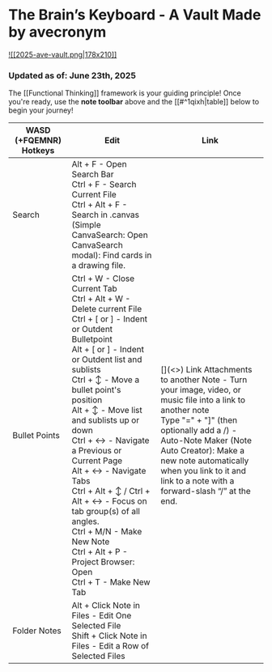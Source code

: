 # The Brain’s Keyboard - A Vault Made by avecronym
[![[2025-ave-vault.png|178x210]]](<Hotkeys.canvas>)
### Updated as of: June 23th, 2025

The [[Functional Thinking]] framework is your guiding principle! Once you're ready, use the **note toolbar** above and the [[#^1qixh|table]] below to begin your journey!

| WASD (+FQEMNR) Hotkeys | Edit                                                                                                                                                                                                                                                                                                                                                                                                                                                                                                                              | Link                                                                                                                                                                                                                                                                                                       |
| ---------------------- | --------------------------------------------------------------------------------------------------------------------------------------------------------------------------------------------------------------------------------------------------------------------------------------------------------------------------------------------------------------------------------------------------------------------------------------------------------------------------------------------------------------------------------- | ---------------------------------------------------------------------------------------------------------------------------------------------------------------------------------------------------------------------------------------------------------------------------------------------------------- |
| Search                 | Alt + F - Open Search Bar<br>Ctrl + F - Search Current File<br>Ctrl + Alt + F - Search in .canvas (Simple CanvaSearch: Open CanvaSearch modal): Find cards in a drawing file.                                                                                                                                                                                                                                                                                                                                                     |                                                                                                                                                                                                                                                                                                            |
| Bullet Points          | Ctrl + W - Close Current Tab<br>Ctrl + Alt + W - Delete current File<br>Ctrl + [ or ] - Indent or Outdent Bulletpoint<br>Alt + [ or ] - Indent or Outdent list and sublists<br>Ctrl + ↕ - Move a bullet point's position<br>Alt + ↕ - Move list and sublists up or down<br>Ctrl + ↔ - Navigate a Previous or Current Page<br>Alt + ↔ - Navigate Tabs<br>Ctrl + Alt + ↕ / Ctrl + Alt + ↔ - Focus on tab group(s) of all angles.<br>Ctrl + M/N - Make New Note<br>Ctrl + Alt + P - Project Browser: Open<br>Ctrl + T - Make New Tab | \[]\(<>) Link Attachments to another Note - Turn your image, video, or music file into a link to another note<br>Type "=" + "]" (then optionally add a /) - Auto-Note Maker (Note Auto Creator): Make a new note automatically when you link to it and link to a note with a forward-slash “/” at the end. |
| Folder Notes           | Alt + Click Note in Files - Edit One Selected File<br>Shift + Click Note in Files - Edit a Row of Selected Files                                                                                                                                                                                                                                                                                                                                                                                                                  |                                                                                                                                                                                                                                                                                                            |
